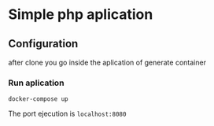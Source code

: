 # Simple php aplication
## Configuration
after clone you go inside the aplication  of generate  container
### Run aplication 
```
docker-compose up
```
The port  ejecution is  `localhost:8080` 